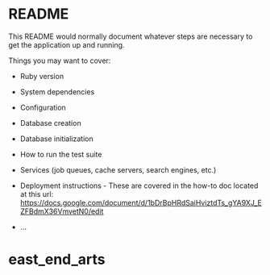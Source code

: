 # README

This README would normally document whatever steps are necessary to get the
application up and running.

Things you may want to cover:

* Ruby version

* System dependencies

* Configuration

* Database creation

* Database initialization

* How to run the test suite

* Services (job queues, cache servers, search engines, etc.)

* Deployment instructions - These are covered in the how-to doc located at this url: https://docs.google.com/document/d/1bDrBpHRdSaiHviztdTs_gYA9XJ_EZFBdmX36VmvetN0/edit

* ...
# east_end_arts
